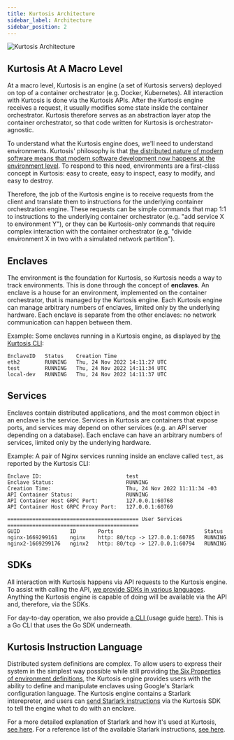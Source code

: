 ```yaml
---
title: Kurtosis Architecture
sidebar_label: Architecture
sidebar_position: 2
---
```


![Kurtosis Architecture](/img/explanations/kurtosis-architecture.png)

Kurtosis At A Macro Level
-------------------------
At a macro level, Kurtosis is an engine (a set of Kurtosis servers) deployed on top of a container orchestrator (e.g. Docker, Kubernetes). All interaction with Kurtosis is done via the Kurtosis APIs. After the Kurtosis engine receives a request, it usually modifies some state inside the container orchestrator. Kurtosis therefore serves as an abstraction layer atop the container orchestrator, so that code written for Kurtosis is orchestrator-agnostic.

To understand what the Kurtosis engine does, we'll need to understand environments. Kurtosis' philosophy is that [the distributed nature of modern software means that modern software development now happens at the environment level][what-is-kurtosis]. To respond to this need, environments are a first-class concept in Kurtosis: easy to create, easy to inspect, easy to modify, and easy to destroy.

Therefore, the job of the Kurtosis engine is to receive requests from the client and translate them to instructions for the underlying container orchestration engine. These requests can be simple commands that map 1:1 to instructions to the underlying container orchestrator (e.g. "add service X to environment Y"), or they can be Kurtosis-only commands that require complex interaction with the container orchestrator (e.g. "divide environment X in two with a simulated network partition").

Enclaves
--------
The environment is the foundation for Kurtosis, so Kurtosis needs a way to track environments. This is done through the concept of **enclaves**. An enclave is a house for an environment, implemented on the container orchestrator, that is managed by the Kurtosis engine. Each Kurtosis engine can manage arbitrary numbers of enclaves, limited only by the underlying hardware. Each enclave is separate from the other enclaves: no network communication can happen between them.

Example: Some enclaves running in a Kurtosis engine, as displayed by [the Kurtosis CLI][installation]:

```
EnclaveID   Status    Creation Time
eth2        RUNNING   Thu, 24 Nov 2022 14:11:27 UTC
test        RUNNING   Thu, 24 Nov 2022 14:11:34 UTC
local-dev   RUNNING   Thu, 24 Nov 2022 14:11:37 UTC
```

Services
--------
Enclaves contain distributed applications, and the most common object in an enclave is the service. Services in Kurtosis are containers that expose ports, and services may depend on other services (e.g. an API server depending on a database). Each enclave can have an arbitrary numbers of services, limited only by the underlying hardware.

Example: A pair of Nginx services running inside an enclave called `test`, as reported by the Kurtosis CLI:

```
Enclave ID:                           test
Enclave Status:                       RUNNING
Creation Time:                        Thu, 24 Nov 2022 11:11:34 -03
API Container Status:                 RUNNING
API Container Host GRPC Port:         127.0.0.1:60768
API Container Host GRPC Proxy Port:   127.0.0.1:60769

========================================== User Services ==========================================
GUID                ID       Ports                             Status
nginx-1669299161    nginx    http: 80/tcp -> 127.0.0.1:60785   RUNNING
nginx2-1669299176   nginx2   http: 80/tcp -> 127.0.0.1:60794   RUNNING
```

SDKs
----
All interaction with Kurtosis happens via API requests to the Kurtosis engine. To assist with calling the API, [we provide SDKs in various languages](https://github.com/kurtosis-tech/kurtosis-sdk). Anything the Kurtosis engine is capable of doing will be available via the API and, therefore, via the SDKs.

For day-to-day operation, we also provide [a CLI ][installation] (usage guide [here][cli-usage]). This is a Go CLI that uses the Go SDK underneath.

Kurtosis Instruction Language
-----------------------------
Distributed system definitions are complex. To allow users to express their system in the simplest way possible while still providing [the Six Properties of environment definitions][six-properties], the Kurtosis engine provides users with the ability to define and manipulate enclaves using Google's Starlark configuration language. The Kurtosis engine contains a Starlark interepreter, and users can [send Starlark instructions][starlark-reference] via the Kurtosis SDK to tell the engine what to do with an enclave.

For a more detailed explanation of Starlark and how it's used at Kurtosis, [see here][starlark-explanation]. For a reference list of the available Starlark instructions, [see here][starlark-reference].

<!-------------- ONLY LINKS BELOW HERE --------------------->
[installation]: ./install
[cli-usage]: ./cli
[six-properties]: ./six-properties.md
[what-is-kurtosis]: ./what-is-kurtosis.md
[starlark-explanation]: ./starlark-explanation.md
[starlark-reference]: ../reference/starlark-reference.md
